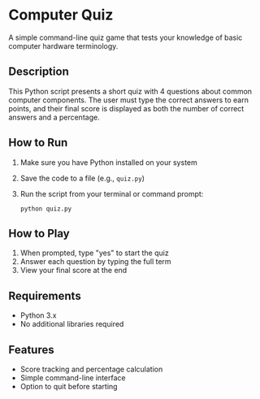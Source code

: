 # Computer Quiz

A simple command-line quiz game that tests your knowledge of basic computer hardware terminology.

## Description

This Python script presents a short quiz with 4 questions about common computer components. The user must type the correct answers to earn points, and their final score is displayed as both the number of correct answers and a percentage.

## How to Run

1. Make sure you have Python installed on your system
2. Save the code to a file (e.g., `quiz.py`)
3. Run the script from your terminal or command prompt:


   ```
   python quiz.py
   ```

## How to Play

1. When prompted, type "yes" to start the quiz
2. Answer each question by typing the full term
3. View your final score at the end


## Requirements

- Python 3.x
- No additional libraries required

## Features

- Score tracking and percentage calculation
- Simple command-line interface
- Option to quit before starting

